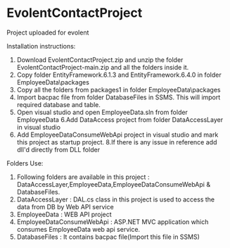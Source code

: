 # EvolentContactProject
Project uploaded for evolent

Installation instructions:
1. Download EvolentContactProject.zip and unzip the folder EvolentContactProject-main.zip and all the folders inside it.
2. Copy folder EntityFramework.6.1.3 and EntityFramework.6.4.0 in folder EmployeeData\packages
3. Copy all the folders from packages1 in folder EmployeeData\packages
4. Import bacpac file from folder DatabaseFiles in SSMS. This will import required database and table.
5. Open visual studio and open EmployeeData.sln from folder EmployeeData
6.Add DataAccess project from folder DataAccessLayer in visual studio
7. Add EmployeeDataConsumeWebApi project in visual studio and mark this project as startup project.
8.If there is any issue in reference add dll'd directly from DLL folder

Folders Use:
1. Following folders are available in this project : DataAccessLayer,EmployeeData,EmployeeDataConsumeWebApi & DatabaseFiles.
2. DataAccessLayer : DAL.cs class in this project is used to access the data from DB by Web API service
3. EmployeeData : WEB API project
4. EmployeeDataConsumeWebApi : ASP.NET MVC application which consumes EmployeeData web api service.
5. DatabaseFiles : It contains bacpac file(Import this file in SSMS)
